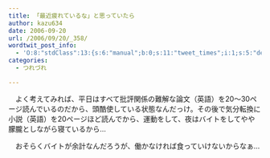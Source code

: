 ```yaml
---
title: 「最近疲れているな」と思っていたら
author: kazu634
date: 2006-09-20
url: /2006/09/20/_358/
wordtwit_post_info:
  - 'O:8:"stdClass":13:{s:6:"manual";b:0;s:11:"tweet_times";i:1;s:5:"delay";i:0;s:7:"enabled";i:1;s:10:"separation";s:2:"60";s:7:"version";s:3:"3.7";s:14:"tweet_template";b:0;s:6:"status";i:2;s:6:"result";a:0:{}s:13:"tweet_counter";i:2;s:13:"tweet_log_ids";a:1:{i:0;i:2565;}s:9:"hash_tags";a:0:{}s:8:"accounts";a:1:{i:0;s:7:"kazu634";}}'
categories:
  - つれづれ

---
```

<div class="section">
<p>
    　よく考えてみれば、平日はすべて批評関係の難解な論文（英語）を20～30ページ読んでいるのだから、頭酷使している状態なんだっけ。その後で気分転換に小説（英語）を20ページほど読んでから、運動をして、夜はバイトをしてやや朦朧としながら寝ているから…
</p></p> 
  
<p>
    　おそらくバイトが余計なんだろうが、働かなければ食っていけないからなぁ…
</p>
</div>